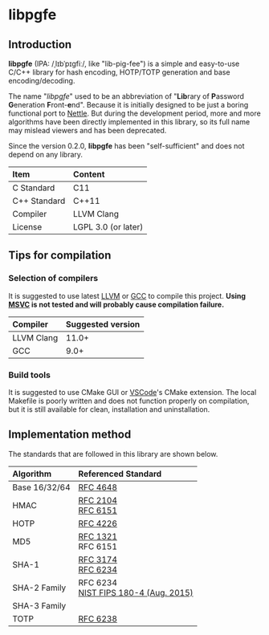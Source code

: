 # libpgfe

## Introduction

**libpgfe** (IPA: /ˌlɪbˈpɪɡfiː/, like "lib-pig-fee") is a simple and easy-to-use C/C++ library for hash encoding, HOTP/TOTP generation and base encoding/decoding.

The name "*libpgfe*" used to be an abbreviation of "**Lib**rary of **P**assword **G**eneration **F**ront-**e**nd". Because it is initially designed to be just a boring functional port to [Nettle](https://www.lysator.liu.se/~nisse/nettle/). But during the development period, more and more algorithms have been directly implemented in this library, so its full name may mislead viewers and has been deprecated.

Since the version 0.2.0, **libpgfe** has been "self-sufficient" and does not depend on any library.

| Item         | Content             |
| :----------- | :------------------ |
| C Standard   | C11                 |
| C++ Standard | C++11               |
| Compiler     | LLVM Clang          |
| License      | LGPL 3.0 (or later) |

## Tips for compilation

### Selection of compilers

It is suggested to use latest [LLVM](https://llvm.org/) or [GCC](https://gcc.gnu.org/) to compile this project. **Using [MSVC](https://en.wikipedia.org/wiki/Microsoft_Visual_C++) is not tested and will probably cause compilation failure.**

| Compiler   | Suggested version |
| :--------- | :---------------- |
| LLVM Clang | 11.0+             |
| GCC        | 9.0+              |

### Build tools

It is suggested to use CMake GUI or [VSCode](https://code.visualstudio.com/)'s CMake extension. The local Makefile is poorly written and does not function properly on compilation, but it is still available for clean, installation and uninstallation.

## Implementation method

The standards that are followed in this library are shown below.

| Algorithm           | Referenced Standard                                 |
| :------------------ | :-------------------------------------------------- |
| Base 16/32/64       | [RFC 4648](https://doi.org/10.17487/RFC4648) |
| HMAC                | [RFC 2104](https://doi.org/10.17487/RFC2104)<br>[RFC 6151](https://doi.org/10.17487/RFC6151) |
| HOTP                | [RFC 4226](https://doi.org/10.17487/RFC4226) |
| MD5                 | [RFC 1321](https://doi.org/10.17487/RFC1321)<br>RFC 6151 |
| SHA-1               | [RFC 3174](https://doi.org/10.17487/RFC3174)<br>[RFC 6234](https://doi.org/10.17487/RFC6234) |
| SHA-2 Family        | RFC 6234<br>[NIST FIPS 180-4 (Aug. 2015)](https://doi.org/10.6028/NIST.FIPS.180-4) |
| SHA-3 Family        |  |
| TOTP                | [RFC 6238](https://doi.org/10.17487/RFC6238) |